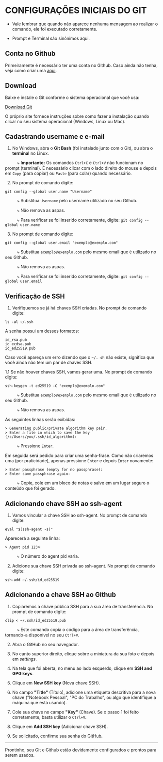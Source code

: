 # CONFIGURAÇÕES INICIAIS DO GIT

* Vale lembrar que quando não aparece nenhuma mensagem ao realizar o comando, ele foi executado corretamente.

* Prompt e Terminal são sinônimos aqui.

## Conta no Github

Primeiramente é necessário ter uma conta no Github. Caso ainda não tenha, veja como criar uma [aqui](https://github.com/Dindinha/frontend-studies/blob/main/git-github/G03_github-account.md "Github Account").

## Download

Baixe e instale o Git conforme o sistema operacional que você usa:

[Download Git](https://git-scm.com/downloads "Git Download")

O próprio site fornece instruções sobre como fazer a instalação quando clicar no seu sistema operacional (Windows, Linux ou Mac).

## Cadastrando username e e-mail

1. No Windows, abra o **Git Bash** (foi instalado junto com o Git), ou abra o **terminal** no Linux.

&nbsp;&nbsp;&nbsp;&nbsp;&nbsp;&nbsp;&nbsp;&nbsp;&nbsp;&nbsp;⤷ **Importante:** Os comandos `Ctrl+C` e `Ctrl+V` não funcionam no prompt (terminal). É necessário clicar com o lado direito do mouse e depois em `Copy` (para copiar) ou `Paste` (para colar) quando necessário.

2. No prompt de comando digite:

`git config --global user.name "Username"`

&nbsp;&nbsp;&nbsp;&nbsp;&nbsp;&nbsp;&nbsp;&nbsp;&nbsp;&nbsp;⤷ Substitua `Username` pelo username utilizado no seu Github.

&nbsp;&nbsp;&nbsp;&nbsp;&nbsp;&nbsp;&nbsp;&nbsp;&nbsp;&nbsp;⤷ Não remova as aspas.

&nbsp;&nbsp;&nbsp;&nbsp;&nbsp;&nbsp;&nbsp;&nbsp;&nbsp;&nbsp;⤷ Para verificar se foi inserido corretamente, digite: `git config --global user.name`

3. No prompt de comando digite:

`git config --global user.email "exemplo@exemplo.com"`

&nbsp;&nbsp;&nbsp;&nbsp;&nbsp;&nbsp;&nbsp;&nbsp;&nbsp;&nbsp;⤷ Substitua `exemplo@exemplo.com` pelo mesmo email que é utilizado no seu Github.

&nbsp;&nbsp;&nbsp;&nbsp;&nbsp;&nbsp;&nbsp;&nbsp;&nbsp;&nbsp;⤷ Não remova as aspas.

&nbsp;&nbsp;&nbsp;&nbsp;&nbsp;&nbsp;&nbsp;&nbsp;&nbsp;&nbsp;⤷ Para verificar se foi inserido corretamente, digite: `git config --global user.email`

## Verificação de SSH

1. Verifiquemos se já há chaves SSH criadas. No prompt de comando digite:

`ls -al ~/.ssh`

A senha possui um desses formatos:

```
id_rsa.pub
id_ecdsa.pub
id_ed25519.pub
```

Caso você apareça um erro dizendo que o `~/. sh` não existe, significa que você ainda não tem um par de chaves SSH.

1.1 Se não houver chaves SSH, vamos gerar uma. No prompt de comando digite:

`ssh-keygen -t ed25519 -C "exemplo@exemplo.com"`

&nbsp;&nbsp;&nbsp;&nbsp;&nbsp;&nbsp;&nbsp;&nbsp;&nbsp;&nbsp;⤷ Substitua `exemplo@exemplo.com` pelo mesmo email que é utilizado no seu Github.

&nbsp;&nbsp;&nbsp;&nbsp;&nbsp;&nbsp;&nbsp;&nbsp;&nbsp;&nbsp;⤷ Não remova as aspas.

As seguintes linhas serão exibidas: 

```
> Generating public/private algorithm key pair.
> Enter a file in which to save the key (/c/Users/you/.ssh/id_algorithm):
```

&nbsp;&nbsp;&nbsp;&nbsp;&nbsp;&nbsp;&nbsp;&nbsp;&nbsp;&nbsp;⤷ Pressione `Enter`.

Em seguida será pedido para criar uma senha-frase. Como não criaremos uma (por praticidade), apenas pressione `Enter` e depois `Enter` novamente:

```
> Enter passphrase (empty for no passphrase):
> Enter same passphrase again:
```

&nbsp;&nbsp;&nbsp;&nbsp;&nbsp;&nbsp;&nbsp;&nbsp;&nbsp;&nbsp;⤷ Copie, cole em um bloco de notas e salve em um lugar seguro o conteúdo que foi gerado.

## Adicionando chave SSH ao ssh-agent

1. Vamos vincular a chave SSH ao ssh-agent. No prompt de comando digite:

`eval "$(ssh-agent -s)"`

Aparecerá a seguinte linha:

```
> Agent pid 1234
```

&nbsp;&nbsp;&nbsp;&nbsp;&nbsp;&nbsp;&nbsp;&nbsp;&nbsp;&nbsp;⤷ O número do agent pid varia.

2. Adicione sua chave SSH privada ao ssh-agent. No prompt de comando digite:

`ssh-add ~/.ssh/id_ed25519`

## Adicionando a chave SSH ao Github

1. Copiaremos a chave pública SSH para a sua área de transferência. No prompt de comando digite:

`clip < ~/.ssh/id_ed25519.pub`

&nbsp;&nbsp;&nbsp;&nbsp;&nbsp;&nbsp;&nbsp;&nbsp;&nbsp;&nbsp;⤷ Este comando copia o código para a área de transferência, tornando-a disponível no seu `Ctrl+V`.

2. Abra o GitHub no seu navegador.

3. No canto superior direito, clique sobre a miniatura da sua foto e depois em *settings*.

4. Na tela que foi aberta, no menu ao lado esquerdo, clique em **SSH and GPG keys**.

5. Clique em **New SSH key** (Nova chave SSH).

6. No campo **"Title"** (Título), adicione uma etiqueta descritiva para a nova chave ("Notebook Pessoal", "PC do Trabalho", ou algo que identifique a máquina que está usando).

7. Cole sua chave no campo **"Key"** (Chave). Se o passo 1 foi feito corretamente, basta utilizar o `Ctrl+V`.

8. Clique em **Add SSH key** (Adicionar chave SSH).

9. Se solicitado, confirme sua senha do GitHub.

____

Prontinho, seu Git e Github estão devidamente configurados e prontos para serem usados.